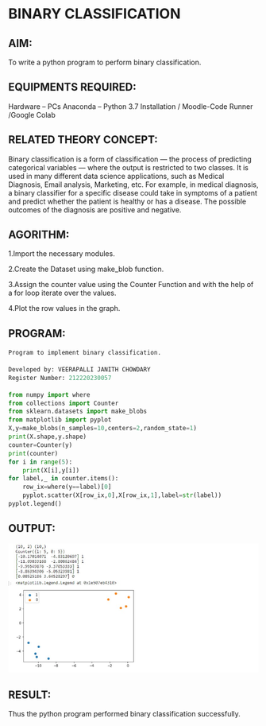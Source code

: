 # BINARY CLASSIFICATION
## AIM: ##
To write a python program to perform binary classification.

## EQUIPMENTS REQUIRED: ##
Hardware – PCs
Anaconda – Python 3.7 Installation / Moodle-Code Runner /Google Colab

## RELATED THEORY CONCEPT: ##
Binary classification is a form of classification — the process of predicting categorical variables — where the output is restricted to two classes. It is used in many different data science applications, such as Medical Diagnosis, Email analysis, Marketing, etc. For example, in medical diagnosis, a binary classifier for a specific disease could take in symptoms of a patient and predict whether the patient is healthy or has a disease. The possible outcomes of the diagnosis are positive and negative.

## AGORITHM: ##

1.Import the necessary modules.

2.Create the Dataset using make_blob function.

3.Assign the counter value using the Counter Function and with the help of a for loop iterate over the values.

4.Plot the row values in the graph.

## PROGRAM: ##
```python
Program to implement binary classification.

Developed by: VEERAPALLI JANITH CHOWDARY
Register Number: 212220230057

from numpy import where
from collections import Counter
from sklearn.datasets import make_blobs
from matplotlib import pyplot
X,y=make_blobs(n_samples=10,centers=2,random_state=1)
print(X.shape,y.shape)
counter=Counter(y)
print(counter)
for i in range(5):
    print(X[i],y[i])
for label,_ in counter.items():
    row_ix=where(y==label)[0]
    pyplot.scatter(X[row_ix,0],X[row_ix,1],label=str(label))
pyplot.legend()
```

## OUTPUT: ##
![image](https://github.com/veerapallijanith/Binary-Classification/blob/main/n2.jpg)


## RESULT: ##
Thus the python program performed binary classification successfully.
